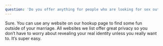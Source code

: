```yaml
---
question: 'Do you offer anything for people who are looking for sex outside marriage?'
---
```


Sure. You can use any website on our hookup page to find some fun outside of your marriage. All websites we list offer great privacy so you don’t have to worry about revealing your real identity unless you really want to. It’s super easy.
